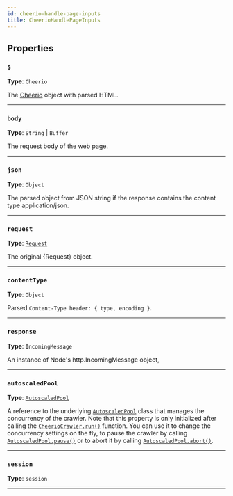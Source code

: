 ```yaml
---
id: cheerio-handle-page-inputs
title: CheerioHandlePageInputs
---
```


<a name="cheeriohandlepageinputs"></a>

## Properties

### `$`

**Type**: `Cheerio`

The [Cheerio](https://cheerio.js.org/) object with parsed HTML.

---

### `body`

**Type**: `String` | `Buffer`

The request body of the web page.

---

### `json`

**Type**: `Object`

The parsed object from JSON string if the response contains the content type application/json.

---

### `request`

**Type**: [`Request`](/docs/api/request)

The original {Request} object.

---

### `contentType`

**Type**: `Object`

Parsed `Content-Type header: { type, encoding }`.

---

### `response`

**Type**: `IncomingMessage`

An instance of Node's http.IncomingMessage object,

---

### `autoscaledPool`

**Type**: [`AutoscaledPool`](/docs/api/autoscaled-pool)

A reference to the underlying [`AutoscaledPool`](/docs/api/autoscaled-pool) class that manages the concurrency of the crawler. Note that this property
is only initialized after calling the [`CheerioCrawler.run()`](/docs/api/cheerio-crawler#run) function. You can use it to change the concurrency
settings on the fly, to pause the crawler by calling [`AutoscaledPool.pause()`](/docs/api/autoscaled-pool#pause) or to abort it by calling
[`AutoscaledPool.abort()`](/docs/api/autoscaled-pool#abort).

---

### `session`

**Type**: `session`

---
